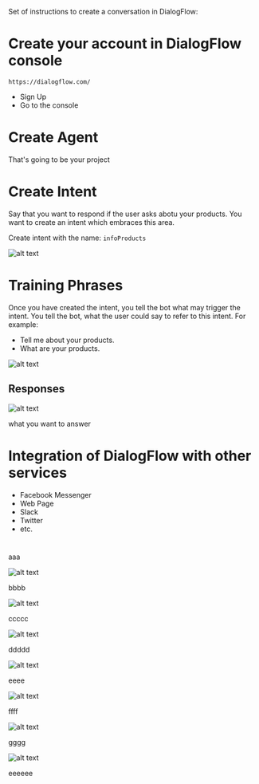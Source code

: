 Set of instructions to create a conversation in DialogFlow:

# Create your account in DialogFlow console

```
https://dialogflow.com/
```

- Sign Up
- Go to the console

# Create Agent

That's going to be your project

# Create Intent

Say that you want to respond if the user asks abotu your products. You want to create an intent which embraces this area.

Create intent with the name: `infoProducts`

![alt text](https://res.cloudinary.com/montolio/image/upload/v1525623525/Screen_Shot_2018-05-06_at_6.18.12_PM_d3xg9i.png)

# Training Phrases

Once you have created the intent, you tell the bot what may trigger the intent. You tell the bot, what the user could say to refer to this intent. For example:

- Tell me about your products.
- What are your products.

![alt text](https://res.cloudinary.com/montolio/image/upload/c_scale,w_648/v1525623705/Screen_Shot_2018-05-06_at_6.21.24_PM_qrhxfc.png)

## Responses

![alt text](https://res.cloudinary.com/montolio/image/upload/c_scale,w_800/v1525623946/Screen_Shot_2018-05-06_at_6.25.20_PM_kzgibr.png)

what you want to answer



# Integration of DialogFlow with other services

- Facebook Messenger
- Web Page
- Slack
- Twitter
- etc.

# 

aaa

![alt text](https://res.cloudinary.com/montolio/image/upload/v1525625806/Messenger_SetUp_fkfulw.png)

bbbb

![alt text](https://res.cloudinary.com/montolio/image/upload/c_scale,w_800/v1525625870/newAppFB_jsohjz.png)

ccccc

![alt text](https://res.cloudinary.com/montolio/image/upload/v1525625665/FB_Token_png2uo.png)

ddddd

![alt text](https://res.cloudinary.com/montolio/image/upload/c_scale,w_800/v1525625266/Screen_Shot_2018-05-06_at_6.47.07_PM_uu7kix.png)

eeee

![alt text](https://res.cloudinary.com/montolio/image/upload/c_scale,w_800/v1525625947/setupWebhook_agabu5.png)

ffff

![alt text](https://res.cloudinary.com/montolio/image/upload/c_scale,w_800/v1525625525/New_Page_Subscription_pvlmyk.png)




gggg

![alt text](https://res.cloudinary.com/montolio/image/upload/c_scale,w_800/v1525626047/webhookComplete_ltplst.png)

eeeeee


























